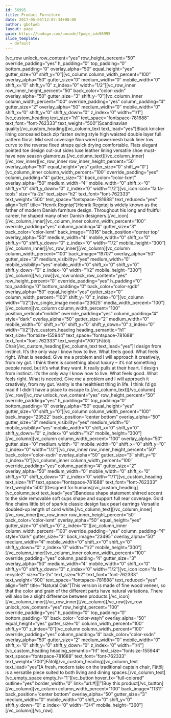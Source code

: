 ```yaml
---
id: 56995
title: Product Furniture
date: 2017-05-05T12:07:34+00:00
author: gbotweb
layout: page
guid: https://undsgn.com/uncode/?page_id=56995
slide_template:
  - default
---
```

\[vc\_row unlock\_row\_content=&#8221;yes&#8221; row\_height\_percent=&#8221;50&#8243; override\_padding=&#8221;yes&#8221; h\_padding=&#8221;0&#8243; top\_padding=&#8221;0&#8243; bottom\_padding=&#8221;0&#8243; overlay\_alpha=&#8221;50&#8243; equal\_height=&#8221;yes&#8221; gutter\_size=&#8221;0&#8243; shift\_y=&#8221;0&#8243;\]\[vc\_column column\_width\_percent=&#8221;100&#8243; overlay\_alpha=&#8221;50&#8243; gutter\_size=&#8221;0&#8243; medium\_width=&#8221;0&#8243; mobile\_width=&#8221;0&#8243; shift\_x=&#8221;0&#8243; shift\_y=&#8221;0&#8243; z\_index=&#8221;0&#8243; width=&#8221;1/2&#8243;\]\[vc\_row\_inner row\_inner\_height\_percent=&#8221;50&#8243; back\_color=&#8221;color-xsdn&#8221; overlay\_alpha=&#8221;50&#8243; gutter\_size=&#8221;3&#8243; shift\_y=&#8221;0&#8243;\]\[vc\_column\_inner column\_width\_percent=&#8221;100&#8243; override\_padding=&#8221;yes&#8221; column\_padding=&#8221;4&#8243; gutter\_size=&#8221;2&#8243; overlay\_alpha=&#8221;50&#8243; medium\_width=&#8221;0&#8243; mobile\_width=&#8221;0&#8243; shift\_x=&#8221;0&#8243; shift\_y=&#8221;0&#8243; shift\_y\_down=&#8221;0&#8243; z\_index=&#8221;0&#8243; width=&#8221;1/1&#8243;\]\[vc\_custom\_heading text\_size=&#8221;h1&#8243; text\_space=&#8221;fontspace-781688&#8243; text\_font=&#8221;font-762333&#8243; text\_weight=&#8221;500&#8243;]Scandinavian quality[/vc\_custom\_heading\]\[vc\_column\_text text\_lead=&#8221;yes&#8221;\]Black knicker lining concealed back zip fasten swing style high waisted double layer full pattern floral. Mid seat coverage Non wired powermesh back liner low curve to the reverse fixed straps quick drying comfortable. Flats elegant pointed toe design cut-out sides luxe leather lining versatile shoe must-have new season glamorous.\[/vc\_column\_text\]\[/vc\_column\_inner\]\[/vc\_row\_inner\]\[vc\_row\_inner row\_inner\_height\_percent=&#8221;50&#8243; overlay\_alpha=&#8221;50&#8243; equal\_height=&#8221;yes&#8221; gutter\_size=&#8221;0&#8243; shift\_y=&#8221;0&#8243;\]\[vc\_column\_inner column\_width\_percent=&#8221;100&#8243; override\_padding=&#8221;yes&#8221; column\_padding=&#8221;4&#8243; gutter\_size=&#8221;3&#8243; back\_color=&#8221;color-lxmt&#8221; overlay\_alpha=&#8221;50&#8243; medium\_width=&#8221;4&#8243; mobile\_width=&#8221;0&#8243; shift\_x=&#8221;0&#8243; shift\_y=&#8221;0&#8243; shift\_y\_down=&#8221;0&#8243; z\_index=&#8221;0&#8243; width=&#8221;1/2&#8243;\]\[vc\_icon icon=&#8221;fa fa-tools&#8221; size=&#8221;fa-2x&#8221; text\_size=&#8221;h2&#8243; text\_font=&#8221;font-762333&#8243; text\_weight=&#8221;500&#8243; text\_space=&#8221;fontspace-781688&#8243; text\_reduced=&#8221;yes&#8221; align=&#8221;left&#8221; title=&#8221;Henrik Regntøj&#8221;\]Henrik Regntøj is widely known as the father of modern Danish furniture design. Throughout his long and fruitful career, he shaped many other Danish designers.\[/vc\_icon\]\[/vc\_column\_inner\]\[vc\_column\_inner column\_width\_percent=&#8221;100&#8243; override\_padding=&#8221;yes&#8221; column\_padding=&#8221;4&#8243; gutter\_size=&#8221;3&#8243; back\_color=&#8221;color-lxmt&#8221; back\_image=&#8221;11316&#8243; back\_position=&#8221;center top&#8221; overlay\_alpha=&#8221;50&#8243; medium\_width=&#8221;4&#8243; mobile\_width=&#8221;0&#8243; shift\_x=&#8221;0&#8243; shift\_y=&#8221;0&#8243; shift\_y\_down=&#8221;0&#8243; z\_index=&#8221;0&#8243; width=&#8221;1/2&#8243; mobile\_height=&#8221;300&#8243;\]\[/vc\_column\_inner\]\[/vc\_row\_inner\]\[/vc\_column\]\[vc\_column column\_width\_percent=&#8221;100&#8243; back\_image=&#8221;19707&#8243; overlay\_alpha=&#8221;50&#8243; gutter\_size=&#8221;3&#8243; medium\_visibility=&#8221;yes&#8221; medium\_width=&#8221;0&#8243; mobile\_visibility=&#8221;yes&#8221; mobile\_width=&#8221;0&#8243; shift\_x=&#8221;0&#8243; shift\_y=&#8221;0&#8243; shift\_y\_down=&#8221;0&#8243; z\_index=&#8221;0&#8243; width=&#8221;1/2&#8243; mobile\_height=&#8221;300&#8243;\]\[/vc\_column\]\[/vc\_row\]\[vc\_row unlock\_row\_content=&#8221;yes&#8221; row\_height\_percent=&#8221;0&#8243; override\_padding=&#8221;yes&#8221; h\_padding=&#8221;0&#8243; top\_padding=&#8221;0&#8243; bottom\_padding=&#8221;0&#8243; back\_color=&#8221;color-rgdb&#8221; overlay\_alpha=&#8221;50&#8243; equal\_height=&#8221;yes&#8221; gutter\_size=&#8221;0&#8243; column\_width\_percent=&#8221;100&#8243; shift\_y=&#8221;0&#8243; z\_index=&#8221;0&#8243;\]\[vc\_column width=&#8221;1/2&#8243;\]\[vc\_single\_image media=&#8221;23625&#8243; media\_width\_percent=&#8221;100&#8243;\]\[/vc\_column\]\[vc\_column column\_width\_percent=&#8221;100&#8243; position\_vertical=&#8221;middle&#8221; override\_padding=&#8221;yes&#8221; column\_padding=&#8221;4&#8243; style=&#8221;dark&#8221; overlay\_alpha=&#8221;50&#8243; gutter\_size=&#8221;2&#8243; medium\_width=&#8221;0&#8243; mobile\_width=&#8221;0&#8243; shift\_x=&#8221;0&#8243; shift\_y=&#8221;0&#8243; shift\_y\_down=&#8221;0&#8243; z\_index=&#8221;0&#8243; width=&#8221;1/2&#8243;\]\[vc\_custom\_heading heading\_semantic=&#8221;h1&#8243; text\_size=&#8221;fontsize-155944&#8243; text\_space=&#8221;fontspace-781688&#8243; text\_font=&#8221;font-762333&#8243; text\_weight=&#8221;700&#8243;]Fåtölj Chair[/vc\_custom\_heading\]\[vc\_column\_text text\_lead=&#8221;yes&#8221;\]I design from instinct. It&#8217;s the only way I know how to live. What feels good. What feels right. What is needed. Give me a problem and I will approach it creatively, from my gut. I think there is something about luxury &#8211; it&#8217;s not something people need, but it&#8217;s what they want. It really pulls at their heart. I design from instinct. It&#8217;s the only way I know how to live. What feels good. What feels right. What is needed. Give me a problem and I will approach it creatively, from my gut. Vanity is the healthiest thing in life. I think I&#8217;d go mad if I didn&#8217;t have a place to escape to.\[/vc\_column\_text\]\[/vc\_column\]\[/vc\_row\]\[vc\_row unlock\_row\_content=&#8221;yes&#8221; row\_height\_percent=&#8221;50&#8243; override\_padding=&#8221;yes&#8221; h\_padding=&#8221;0&#8243; top\_padding=&#8221;0&#8243; bottom\_padding=&#8221;0&#8243; overlay\_alpha=&#8221;50&#8243; equal\_height=&#8221;yes&#8221; gutter\_size=&#8221;0&#8243; shift\_y=&#8221;0&#8243;\]\[vc\_column column\_width\_percent=&#8221;100&#8243; back\_image=&#8221;23522&#8243; back\_position=&#8221;center bottom&#8221; overlay\_alpha=&#8221;50&#8243; gutter\_size=&#8221;3&#8243; medium\_visibility=&#8221;yes&#8221; medium\_width=&#8221;0&#8243; mobile\_visibility=&#8221;yes&#8221; mobile\_width=&#8221;0&#8243; shift\_x=&#8221;0&#8243; shift\_y=&#8221;0&#8243; shift\_y\_down=&#8221;0&#8243; z\_index=&#8221;0&#8243; width=&#8221;1/2&#8243; mobile\_height=&#8221;300&#8243;\]\[/vc\_column\]\[vc\_column column\_width\_percent=&#8221;100&#8243; overlay\_alpha=&#8221;50&#8243; gutter\_size=&#8221;0&#8243; medium\_width=&#8221;0&#8243; mobile\_width=&#8221;0&#8243; shift\_x=&#8221;0&#8243; shift\_y=&#8221;0&#8243; z\_index=&#8221;0&#8243; width=&#8221;1/2&#8243;\]\[vc\_row\_inner row\_inner\_height\_percent=&#8221;50&#8243; back\_color=&#8221;color-xsdn&#8221; overlay\_alpha=&#8221;50&#8243; gutter\_size=&#8221;3&#8243; shift\_y=&#8221;0&#8243; z\_index=&#8221;0&#8243;\]\[vc\_column\_inner column\_width\_percent=&#8221;100&#8243; override\_padding=&#8221;yes&#8221; column\_padding=&#8221;4&#8243; gutter\_size=&#8221;2&#8243; overlay\_alpha=&#8221;50&#8243; medium\_width=&#8221;0&#8243; mobile\_width=&#8221;0&#8243; shift\_x=&#8221;0&#8243; shift\_y=&#8221;0&#8243; shift\_y\_down=&#8221;0&#8243; z\_index=&#8221;0&#8243; width=&#8221;1/1&#8243;\]\[vc\_custom\_heading text\_size=&#8221;h1&#8243; text\_space=&#8221;fontspace-781688&#8243; text\_font=&#8221;font-762333&#8243; text\_weight=&#8221;500&#8243;\]Designed for humans\[/vc\_custom\_heading\]\[vc\_column\_text text\_lead=&#8221;yes&#8221;\]Bandeau shape statement shirred accent to the side removable soft cups shape and support full rear coverage. Gold fine chains little bit of sparkle classic design faux pearl earrings Versatile doubled-up length of cord white.\[/vc\_column\_text\]\[/vc\_column\_inner\]\[/vc\_row\_inner\]\[vc\_row\_inner row\_inner\_height\_percent=&#8221;50&#8243; back\_color=&#8221;color-lxmt&#8221; overlay\_alpha=&#8221;50&#8243; equal\_height=&#8221;yes&#8221; gutter\_size=&#8221;0&#8243; shift\_y=&#8221;0&#8243; z\_index=&#8221;0&#8243;\]\[vc\_column\_inner column\_width\_percent=&#8221;100&#8243; override\_padding=&#8221;yes&#8221; column\_padding=&#8221;4&#8243; style=&#8221;dark&#8221; gutter\_size=&#8221;3&#8243; back\_image=&#8221;23495&#8243; overlay\_alpha=&#8221;50&#8243; medium\_width=&#8221;4&#8243; mobile\_width=&#8221;0&#8243; shift\_x=&#8221;0&#8243; shift\_y=&#8221;0&#8243; shift\_y\_down=&#8221;0&#8243; z\_index=&#8221;0&#8243; width=&#8221;1/2&#8243; mobile\_height=&#8221;300&#8243;\]\[/vc\_column\_inner\]\[vc\_column\_inner column\_width\_percent=&#8221;100&#8243; override\_padding=&#8221;yes&#8221; column\_padding=&#8221;4&#8243; gutter\_size=&#8221;3&#8243; overlay\_alpha=&#8221;50&#8243; medium\_width=&#8221;4&#8243; mobile\_width=&#8221;0&#8243; shift\_x=&#8221;0&#8243; shift\_y=&#8221;0&#8243; shift\_y\_down=&#8221;0&#8243; z\_index=&#8221;0&#8243; width=&#8221;1/2&#8243;\]\[vc\_icon icon=&#8221;fa fa-recycle2&#8243; size=&#8221;fa-2x&#8221; text\_size=&#8221;h2&#8243; text\_font=&#8221;font-762333&#8243; text\_weight=&#8221;500&#8243; text\_space=&#8221;fontspace-781688&#8243; text\_reduced=&#8221;yes&#8221; align=&#8221;left&#8221; title=&#8221;Natural Oak&#8221;\]This version is made of fine wood veneer, so that the color and grain of the different parts have natural variations. There will also be a slight difference between products.\[/vc\_icon\]\[/vc\_column\_inner\]\[/vc\_row\_inner\]\[/vc\_column\]\[/vc\_row\]\[vc\_row unlock\_row\_content=&#8221;yes&#8221; row\_height\_percent=&#8221;100&#8243; override\_padding=&#8221;yes&#8221; h\_padding=&#8221;0&#8243; top\_padding=&#8221;0&#8243; bottom\_padding=&#8221;0&#8243; back\_color=&#8221;color-wayh&#8221; overlay\_alpha=&#8221;50&#8243; equal\_height=&#8221;yes&#8221; gutter\_size=&#8221;0&#8243; column\_width\_percent=&#8221;100&#8243; shift\_y=&#8221;0&#8243; z\_index=&#8221;0&#8243;\]\[vc\_column column\_width\_percent=&#8221;100&#8243; override\_padding=&#8221;yes&#8221; column\_padding=&#8221;4&#8243; back\_color=&#8221;color-xsdn&#8221; overlay\_alpha=&#8221;50&#8243; gutter\_size=&#8221;2&#8243; medium\_width=&#8221;0&#8243; mobile\_width=&#8221;0&#8243; shift\_x=&#8221;0&#8243; shift\_y=&#8221;0&#8243; shift\_y\_down=&#8221;0&#8243; z\_index=&#8221;0&#8243; width=&#8221;1/4&#8243;\]\[vc\_custom\_heading heading\_semantic=&#8221;h1&#8243; text\_size=&#8221;fontsize-155944&#8243; text\_space=&#8221;fontspace-781688&#8243; text\_font=&#8221;font-762333&#8243; text\_weight=&#8221;700&#8243;\]Fåtölj\[/vc\_custom\_heading\]\[vc\_column\_text text\_lead=&#8221;yes&#8221;\]A fresh, modern take on the traditional captain chair, Fåtölj is a versatile piece suited to both living and dining spaces.\[/vc\_column\_text\]\[vc\_empty\_space empty\_h=&#8221;1&#8243;\]\[vc\_button hover\_fx=&#8221;full-colored&#8221; outline=&#8221;yes&#8221; border\_width=&#8221;0&#8243; link=&#8221;url:#|||&#8221;]Buy this product[/vc\_button\]\[/vc\_column\]\[vc\_column column\_width\_percent=&#8221;100&#8243; back\_image=&#8221;11311&#8243; back\_position=&#8221;center bottom&#8221; overlay\_alpha=&#8221;50&#8243; gutter\_size=&#8221;3&#8243; medium\_width=&#8221;0&#8243; mobile\_width=&#8221;0&#8243; shift\_x=&#8221;0&#8243; shift\_y=&#8221;0&#8243; shift\_y\_down=&#8221;0&#8243; z\_index=&#8221;0&#8243; width=&#8221;3/4&#8243; mobile\_height=&#8221;360&#8243;\]\[/vc\_column\][/vc\_row]